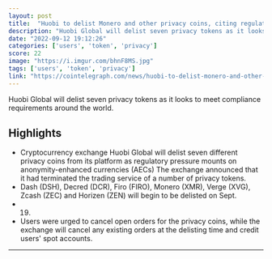 ```yaml
---
layout: post
title:  "Huobi to delist Monero and other privacy coins, citing regulatory pressures"
description: "Huobi Global will delist seven privacy tokens as it looks to meet compliance requirements around the world."
date: "2022-09-12 19:12:26"
categories: ['users', 'token', 'privacy']
score: 22
image: "https://i.imgur.com/bhnF8MS.jpg"
tags: ['users', 'token', 'privacy']
link: "https://cointelegraph.com/news/huobi-to-delist-monero-and-other-privacy-coins-citing-regulatory-pressures"
---
```


Huobi Global will delist seven privacy tokens as it looks to meet compliance requirements around the world.

## Highlights

- Cryptocurrency exchange Huobi Global will delist seven different privacy coins from its platform as regulatory pressure mounts on anonymity-enhanced currencies (AECs) The exchange announced that it had terminated the trading service of a number of privacy tokens.
- Dash (DSH), Decred (DCR), Firo (FIRO), Monero (XMR), Verge (XVG), Zcash (ZEC) and Horizen (ZEN) will begin to be delisted on Sept.
- 19.
- Users were urged to cancel open orders for the privacy coins, while the exchange will cancel any existing orders at the delisting time and credit users' spot accounts.

---
